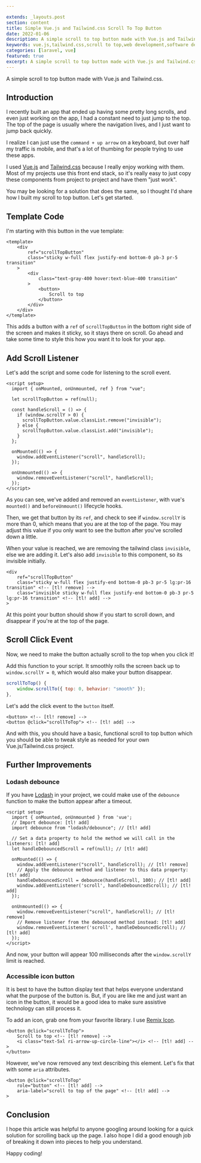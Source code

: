 ```yaml
---

extends: _layouts.post
section: content
title: Simple Vue.js and Tailwind.css Scroll To Top Button 
date: 2022-01-06
description: A simple scroll to top button made with Vue.js and Tailwind.css.
keywords: vue.js,tailwind.css,scroll to top,web development,software development
categories: [laravel, vue]
featured: true
excerpt: A simple scroll to top button made with Vue.js and Tailwind.css.
---
```


A simple scroll to top button made with Vue.js and Tailwind.css.

## Introduction

I recently built an app that ended up having some pretty long scrolls, and even just working on the app, 
I had a constant need to just jump to the top. The top of the page is usually where the navigation lives,
and I just want to jump back quickly.

I realize I can just use the `command + up arrow` on a keyboard, but over half my traffic is mobile,
and that's a lot of thumbing for people trying to use these apps.

I used [Vue.js](https://vuejs.org/) and [Tailwind.css](https://tailwindcss.com/) because I really enjoy working with them. 
Most of my projects use this front end stack, so it's really easy to just copy these components
from project to project and have them "just work".

You may be looking for a solution that does the same, so I thought I'd share how I built my scroll to top button. 
Let's get started.

## Template Code

I'm starting with this button in the vue template:

```vue
<template>
    <div
        ref="scrollTopButton"
        class="sticky w-full flex justify-end bottom-0 pb-3 pr-5 transition"
    >
        <div
            class="text-gray-400 hover:text-blue-400 transition"
        >
            <button>
                Scroll to top
            </button>
        </div>
    </div>
</template>
```
This adds a button with a `ref` of `scrollTopButton` in the bottom right side of the screen and makes it sticky, so it stays there
on scroll.
Go ahead and take some time to style this how you want it to look for your app.

## Add Scroll Listener

Let's add the script and some code for listening to the scroll event.

```vue
<script setup>
  import { onMounted, onUnmounted, ref } from "vue";

  let scrollTopButton = ref(null);

  const handleScroll = () => {
    if (window.scrollY > 0) {
      scrollTopButton.value.classList.remove("invisible");
    } else {
      scrollTopButton.value.classList.add("invisible");
    }
  };

  onMounted(() => {
    window.addEventListener("scroll", handleScroll);
  });

  onUnmounted(() => {
    window.removeEventListener("scroll", handleScroll);
  });
</script>
```

As you can see, we've added and removed an `eventListener`, with vue's `mounted()` and `beforeUnmount()`
lifecycle hooks.

Then, we get that button by its `ref`, and check to see if `window.scrollY` is more than 0, which means that you
are at the top of the page. You may adjust this value if you only want to see the button after you've scrolled down 
a little.

When your value is reached, we are removing the tailwind class `invisible`, else we are adding it. Let's also 
add `invisible` to this component, so its invisible initially.

```vue
<div
    ref="scrollTopButton"
    class="sticky w-full flex justify-end bottom-0 pb-3 pr-5 lg:pr-16 transition" <!-- [tl! remove] -->
    class="invisible sticky w-full flex justify-end bottom-0 pb-3 pr-5 lg:pr-16 transition" <!-- [tl! add] -->
>
```

At this point your button should show if you start to scroll down, and disappear if you're
at the top of the page.

## Scroll Click Event
Now, we need to make the button actually scroll to the top when you click it!

Add this function to your script. It smoothly rolls the screen
back up to `window.scrollY = 0`, which would also make your button disappear.
```javascript
scrollToTop() {
    window.scrollTo({ top: 0, behavior: "smooth" });
},
```

Let's add the click event to the `button` itself.

```vue
<button> <!-- [tl! remove] -->
<button @click="scrollToTop"> <!-- [tl! add] -->
```

And with this, you should have a basic, functional scroll to top button
which you should be able to tweak style as needed for your own Vue.js/Tailwind.css
project.

## Further Improvements
### Lodash debounce
If you have [Lodash](https://lodash.com/) in your project, we could make use of the 
`debounce` function to make the button appear after a timeout.

```vue
<script setup>
  import { onMounted, onUnmounted } from 'vue';
  // Import debounce: [tl! add]
  import debounce from "lodash/debounce"; // [tl! add]

  // Set a data property to hold the method we will call in the listeners: [tl! add]
  let handleDebouncedScroll = ref(null); // [tl! add]
  
  onMounted(() => {
    window.addEventListener("scroll", handleScroll); // [tl! remove]
    // Apply the debounce method and listener to this data property: [tl! add]
    handleDebouncedScroll = debounce(handleScroll, 100); // [tl! add]
    window.addEventListener('scroll', handleDebouncedScroll); // [tl! add]
  });

  onUnmounted(() => {
    window.removeEventListener("scroll", handleScroll); // [tl! remove]
    // Remove listener from the debounced method instead: [tl! add]
    window.removeEventListener('scroll', handleDebouncedScroll); // [tl! add]
  });
</script>
```

And now, your button will appear 100 milliseconds after the `window.scrollY` limit 
is reached.

### Accessible icon button
It is best to have the button display text that helps everyone understand what
the purpose of the button is. But, if you are like me and just want an icon in 
the button, it would be a good idea to make sure assistive technology can still
process it.

To add an icon, grab one from your favorite library. I use [Remix Icon](https://remixicon.com/). 
```vue
<button @click="scrollToTop">
    Scroll to top <!-- [tl! remove] -->
    <i class="text-5xl ri-arrow-up-circle-line"></i> <!-- [tl! add] -->
</button>
```

However, we've now removed any text describing this element. Let's fix that 
with some `aria` attributes.

```vue
<button @click="scrollToTop"
    role="button" <!-- [tl! add] -->
    aria-label="scroll to top of the page" <!-- [tl! add] -->
>
```
## Conclusion

I hope this article was helpful to anyone googling around looking for a quick
solution for scrolling back up the page. I also hope I did a good enough job 
of breaking it down into pieces to help you understand.

Happy coding!